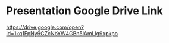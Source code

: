 # Presentation Google Drive Link
https://drive.google.com/open?id=1kq1FpNy9CZcNbYW4GBn5lAmLlg9xpkpo
